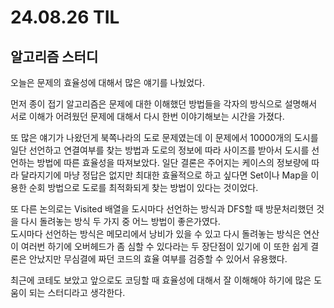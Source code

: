 # 24.08.26 TIL

## 알고리즘 스터디

오늘은 문제의 효율성에 대해서 많은 얘기를 나눴었다.

먼저 종이 접기 알고리즘은 문제에 대한 이해했던 방법들을 각자의 방식으로 설명해서 서로 이해가 어려웠던 문제에 대해서 다시 한번 이야기해보는 시간을 가졌다.

또 많은 얘기가 나왔던게 북쪽나라의 도로 문제였는데 이 문제에서 10000개의 도시를 일단 선언하고 연결여부를 찾는 방법과 도로의 정보에 따라 사이즈를 받아서 도시를 선언하는 방법에 따른 효율성을 따져보았다. 일단 결론은 주어지는 케이스의 정보량에 따라 달라지기에 마냥 정답은 없지만 최대한 효율적으로 하고 싶다면 Set이나 Map을 이용한 순회 방법으로 도로를 최적화되게 찾는 방법이 있다는 것이었다.

또 다른 논의로는 Visited 배열을 도시마다 선언하는 방식과 DFS할 때 방문처리했던 것을 다시 돌려놓는 방식 두 가지 중 어느 방법이 좋은가였다.<br>
도시마다 선언하는 방식은 메모리에서 낭비가 있을 수 있고 다시 돌려놓는 방식은 연산이 여러번 하기에 오버헤드가 좀 심할 수 있다라는 두 장단점이 있기에 이 또한 쉽게 결론은 안났지만 무심결에 짜던 코드의 효율 여부를 검증할 수 있어서 유용했다.

최근에 코테도 보았고 앞으로도 코딩할 때 효율성에 대해서 잘 이해해야 하기에 많은 도움이 되는 스터디라고 생각한다.
